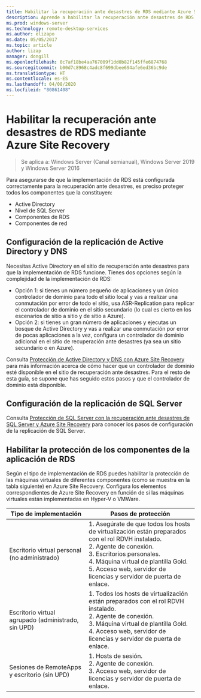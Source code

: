 ```yaml
---
title: Habilitar la recuperación ante desastres de RDS mediante Azure Site Recovery
description: Aprende a habilitar la recuperación ante desastres de RDS mediante Azure Site Recovery.
ms.prod: windows-server
ms.technology: remote-desktop-services
ms.author: elizapo
ms.date: 05/05/2017
ms.topic: article
author: lizap
manager: dongill
ms.openlocfilehash: 0c7af18be4aa767009f1dd0b82f145ffe6874768
ms.sourcegitcommit: b00d7c8968c4adc8f699dbee694afe6ed36bc9de
ms.translationtype: HT
ms.contentlocale: es-ES
ms.lasthandoff: 04/08/2020
ms.locfileid: "80861408"
---
```

# <a name="enable-disaster-recovery-of-rds-using-azure-site-recovery"></a>Habilitar la recuperación ante desastres de RDS mediante Azure Site Recovery

>Se aplica a: Windows Server (Canal semianual), Windows Server 2019 y Windows Server 2016

Para asegurarse de que la implementación de RDS está configurada correctamente para la recuperación ante desastres, es preciso proteger todos los componentes que la constituyen:

- Active Directory
- Nivel de SQL Server
- Componentes de RDS
- Componentes de red

## <a name="configure-active-directory-and-dns-replication"></a>Configuración de la replicación de Active Directory y DNS

Necesitas Active Directory en el sitio de recuperación ante desastres para que la implementación de RDS funcione. Tienes dos opciones según la complejidad de la implementación de RDS:

- Opción 1: si tienes un número pequeño de aplicaciones y un único controlador de dominio para todo el sitio local y vas a realizar una conmutación por error de todo el sitio, usa ASR-Replication para replicar el controlador de dominio en el sitio secundario (lo cual es cierto en los escenarios de sitio a sitio y de sitio a Azure).
- Opción 2: si tienes un gran número de aplicaciones y ejecutas un bosque de Active Directory y vas a realizar una conmutación por error de pocas aplicaciones a la vez, configura un controlador de dominio adicional en el sitio de recuperación ante desastres (ya sea un sitio secundario o en Azure).

Consulta [Protección de Active Directory y DNS con Azure Site Recovery](/azure/site-recovery/site-recovery-active-directory) para más información acerca de cómo hacer que un controlador de dominio esté disponible en el sitio de recuperación ante desastres. Para el resto de esta guía, se supone que has seguido estos pasos y que el controlador de dominio está disponible.

## <a name="set-up-sql-server-replication"></a>Configuración de la replicación de SQL Server

Consulta [Protección de SQL Server con la recuperación ante desastres de SQL Server y Azure Site Recovery](/azure/site-recovery/site-recovery-sql) para conocer los pasos de configuración de la replicación de SQL Server.

## <a name="enable-protection-for-the-rds-application-components"></a>Habilitar la protección de los componentes de la aplicación de RDS

Según el tipo de implementación de RDS puedes habilitar la protección de las máquinas virtuales de diferentes componentes (como se muestra en la tabla siguiente) en Azure Site Recovery. Configura los elementos correspondientes de Azure Site Recovery en función de si las máquinas virtuales están implementadas en Hyper-V o VMWare.


|               Tipo de implementación                |                                                                                                     Pasos de protección                                                                                                     |
|----------------------------------------------|--------------------------------------------------------------------------------------------------------------------------------------------------------------------------------------------------------------------------|
|     Escritorio virtual personal (no administrado)     | 1. Asegúrate de que todos los hosts de virtualización están preparados con el rol RDVH instalado.    </br>2. Agente de conexión.  </br>3. Escritorios personales. </br>4. Máquina virtual de plantilla Gold. </br>5. Acceso web, servidor de licencias y servidor de puerta de enlace. |
| Escritorio virtual agrupado (administrado, sin UPD) |                    1. Todos los hosts de virtualización están preparados con el rol RDVH instalado.  </br>2. Agente de conexión.  </br>3. Máquina virtual de plantilla Gold. </br>4. Acceso web, servidor de licencias y servidor de puerta de enlace.                    |
|   Sesiones de RemoteApps y escritorio (sin UPD)   |                                                          1. Hosts de sesión.  </br>2. Agente de conexión. </br>3. Acceso web, servidor de licencias y servidor de puerta de enlace.                                                           |

